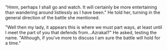 "Hmm, perhaps I shall go and watch. It will certainly be more entertaining than wandering around listlessly as I have been." He told her, turning in the general direction of the battle she mentioned.

"Well then my lady, it appears this is where we must part ways, at least until I meet the part of you that defends from...Azrakal?" He asked, testing the name. "Although, if you've more to discuss I am sure the battle will hold for a time."
